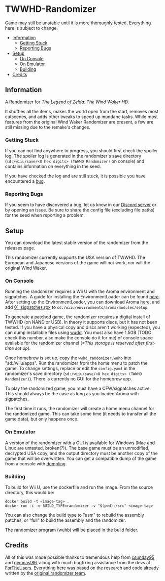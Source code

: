 # TWWHD-Randomizer
Game may still be unstable until it is more thoroughly tested. Everything here is subject to change.

* [Information](#Information)
  * [Getting Stuck](#Getting-Stuck)
  * [Reporting Bugs](#Reporting-Bugs)
* [Setup](#Setup)
  * [On Console](#On-Console)
  * [On Emulator](#On-Emulator)
  * [Building](#Building)
* [Credits](#Credits)

## Information
A Randomizer for *The Legend of Zelda: The Wind Waker HD*.

It shuffles all the items, makes the world open from the start, removes most cutscenes, and adds other tweaks to speed up mundane tasks. While most features from the original Wind Waker Randomizer are present, a few are still missing due to the remake's changes.

### Getting Stuck
If you can not find anywhere to progress, you should first check the spoiler log. The spoiler log is generated in the randomizer's save directory (`sd:/wiiu/save/<8 hex digits> (TWWHD Randomizer)` on console) and contains information on everything in the seed.

If you have checked the log and are still stuck, it is possible you have encountered a [bug](#Reporting-Bugs).

### Reporting Bugs
If you seem to have discovered a bug, let us know in our [Discord server](TODO) or by opening an issue. Be sure to share the config file (excluding file paths) for the seed when reporting a problem.

## Setup
You can download the latest stable version of the randomizer from the releases page. 

This randomizer currently supports the USA version of TWWHD. The European and Japanese versions of the game will not work, nor will the original Wind Waker.

### On Console
Running the randomizer requires a Wii U with the Aroma environment and sigpatches. A guide for installing the EnvironmentLoader can be found [here](https://wiiu.hacks.guide/#/). After setting up the EnvironmentLoader, you can download Aroma [here](https://aroma.foryour.cafe/), and add [01_sigpatches.rpx](https://github.com/marco-calautti/SigpatchesModuleWiiU/releases) to `sd:/wiiu/environments/aroma/modules/setup`.

To generate a patched game, the randomizer requires a digital install of TWWHD (on NAND or USB). In theory it supports discs, but it has not been tested. If you have a physical copy and discs aren't working (expected), you can dump installable files using [wudd](https://github.com/wiiu-env/wudd). You must also have 1.5GB (TODO: check this number, also make the console do it for me) of console space available for the randomizer channel (*\*This storage is reserved after first-time set up*).

Once homebrew is set up, copy the `wwhd_randomizer.wuhb` into "sd:/wiiu/apps". Run the randomizer from the home menu to patch the game. To change settings, replace or edit the `config.yaml` in the randomizer's save directory (`sd:/wiiu/save/<8 hex digits> (TWWHD Randomizer)`). There is currently no GUI for the homebrew app.

To play the randomized game, you must have a CFW/sigpatches active. This should always be the case as long as you loaded Aroma with sigpatches.

The first time it runs, the randomizer will create a home menu channel for the randomized game. This can take some time (it needs to transfer all the game data), but only happens once.

### On Emulator
A version of the randomizer with a GUI is available for Windows (Mac and Linux are untested, broken(?)). The base game must be an unmodified, decrypted USA copy, and the output directory must be another copy of the game that will be overwritten. You can get a compatible dump of the game from a console with [dumpling](https://github.com/emiyl/dumpling).

### Building
To build for Wii U, use the dockerfile and run the image.
From the source directory, this would be:

```
docker build -t <image-tag> .
docker run -i -e BUILD_TYPE=randomizer -v "$(pwd):/src" <image-tag>
```

You can also change the build type to "asm" to rebuild the assembly patches, or "full" to build the assembly and the randomizer.

The randomizer program (wuhb) will be placed in the build folder.

## Credits
All of this was made possible thanks to tremendous help from [csunday95](https://github.com/csunday95) and [gymnast86](https://github.com/gymnast86), along with much bugfixing assistance from the devs at [ForTheUsers](https://fortheusers.org/). Everything here was based on the research and code already written by the [original randomizer team](https://github.com/LagoLunatic/wwrando#credits).
